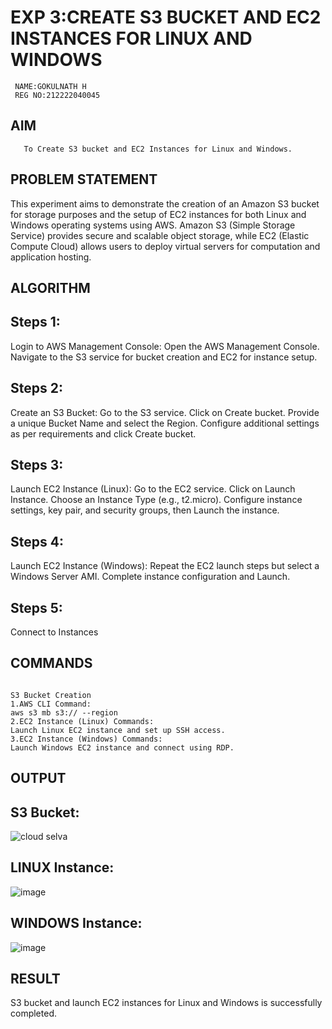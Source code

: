  # EXP 3:CREATE S3 BUCKET AND EC2 INSTANCES FOR LINUX AND WINDOWS
```
 NAME:GOKULNATH H
 REG NO:212222040045
```
  ## AIM
       To Create S3 bucket and EC2 Instances for Linux and Windows.
## PROBLEM STATEMENT

This experiment aims to demonstrate the creation of an Amazon S3 bucket for storage purposes and the setup of EC2 instances for both Linux and Windows operating systems using AWS. Amazon S3 (Simple Storage Service) provides secure and scalable object storage, while EC2 (Elastic Compute Cloud) allows users to deploy virtual servers for computation and application hosting.




## ALGORITHM
 ## Steps 1:
 
Login to AWS Management Console: Open the AWS Management Console. Navigate to the S3 service for bucket creation and EC2 for instance setup.


 ## Steps 2:
 
Create an S3 Bucket: Go to the S3 service. Click on Create bucket. Provide a unique Bucket Name and select the Region. Configure additional settings as per requirements and click Create bucket.


 ## Steps 3:
 
Launch EC2 Instance (Linux): Go to the EC2 service. Click on Launch Instance. Choose an Instance Type (e.g., t2.micro). Configure instance settings, key pair, and security groups, then Launch the instance.


 ## Steps 4:
 
Launch EC2 Instance (Windows): Repeat the EC2 launch steps but select a Windows Server AMI. Complete instance configuration and Launch.


 ## Steps 5:
 
Connect to Instances


## COMMANDS
~~~

S3 Bucket Creation
1.AWS CLI Command:
aws s3 mb s3:// --region
2.EC2 Instance (Linux) Commands:
Launch Linux EC2 instance and set up SSH access.
3.EC2 Instance (Windows) Commands:
Launch Windows EC2 instance and connect using RDP.
~~~

## OUTPUT

## S3 Bucket:
![cloud selva](https://github.com/user-attachments/assets/c25ac0e0-e7dc-4f3b-b14e-fd49f1fe07e7)


## LINUX Instance:

![image](https://github.com/user-attachments/assets/362b6bbd-cdf2-49df-9bfe-aac3542cc125)

## WINDOWS Instance:

![image](https://github.com/user-attachments/assets/e70efef6-d0b8-4038-b9f5-472da34b4ba2)




 

## RESULT
S3 bucket and launch EC2 instances for Linux and Windows is successfully completed.


 

  

